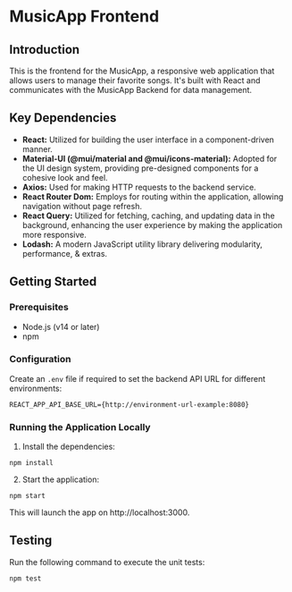 # MusicApp Frontend

## Introduction
This is the frontend for the MusicApp, a responsive web application that allows users to manage their favorite songs. It's built with React and communicates with the MusicApp Backend for data management.

## Key Dependencies
- **React:** Utilized for building the user interface in a component-driven manner.
- **Material-UI (@mui/material and @mui/icons-material):** Adopted for the UI design system, providing pre-designed components for a cohesive look and feel.
- **Axios:** Used for making HTTP requests to the backend service.
- **React Router Dom:** Employs for routing within the application, allowing navigation without page refresh.
- **React Query:** Utilized for fetching, caching, and updating data in the background, enhancing the user experience by making the application more responsive.
- **Lodash:** A modern JavaScript utility library delivering modularity, performance, & extras.

## Getting Started

### Prerequisites
- Node.js (v14 or later)
- npm

### Configuration
Create an `.env` file if required to set the backend API URL for different environments:

```dotenv
REACT_APP_API_BASE_URL={http://environment-url-example:8080}
```
### Running the Application Locally

1. Install the dependencies:
```
npm install
```
2. Start the application:
```
npm start
```
This will launch the app on http://localhost:3000.
## Testing
Run the following command to execute the unit tests:
```
npm test
```